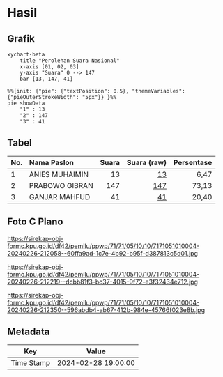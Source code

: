 # Hasil

## Grafik

```mermaid
xychart-beta
    title "Perolehan Suara Nasional"
    x-axis [01, 02, 03]
    y-axis "Suara" 0 --> 147
    bar [13, 147, 41]
```

```mermaid
%%{init: {"pie": {"textPosition": 0.5}, "themeVariables": {"pieOuterStrokeWidth": "5px"}} }%%
pie showData
    "1" : 13
    "2" : 147
    "3" : 41
```

## Tabel

| No. | Nama Paslon    | Suara | Suara (raw) | Persentase |
|:--- |:-------------- | -----:| -----------:| ----------:|
| 1   | ANIES MUHAIMIN | 13    | [13][p-1]   | 6,47       |
| 2   | PRABOWO GIBRAN | 147   | [147][p-2]  | 73,13      |
| 3   | GANJAR MAHFUD  | 41    | [41][p-3]   | 20,40      |


[p-1]: https://github.com/gigit-pemilu/pemilu-2024/blob/main/pilpres/hitung-suara/sub/71-sulawesi-utara/sub/71-kota-manado/sub/05-tikala/sub/1010-paal-iv/sub/004-tps/sub/paslon-1.txt
[p-2]: https://github.com/gigit-pemilu/pemilu-2024/blob/main/pilpres/hitung-suara/sub/71-sulawesi-utara/sub/71-kota-manado/sub/05-tikala/sub/1010-paal-iv/sub/004-tps/sub/paslon-2.txt
[p-3]: https://github.com/gigit-pemilu/pemilu-2024/blob/main/pilpres/hitung-suara/sub/71-sulawesi-utara/sub/71-kota-manado/sub/05-tikala/sub/1010-paal-iv/sub/004-tps/sub/paslon-3.txt

## Foto C Plano

https://sirekap-obj-formc.kpu.go.id/df42/pemilu/ppwp/71/71/05/10/10/7171051010004-20240226-212058--60ffa9ad-1c7e-4b92-b95f-d387813c5d01.jpg

https://sirekap-obj-formc.kpu.go.id/df42/pemilu/ppwp/71/71/05/10/10/7171051010004-20240226-212219--dcbb81f3-bc37-4015-9f72-e3f32434e712.jpg

https://sirekap-obj-formc.kpu.go.id/df42/pemilu/ppwp/71/71/05/10/10/7171051010004-20240226-212350--596abdb4-ab67-412b-984e-45766f023e8b.jpg


## Metadata

| Key        | Value               |
| ---------- | ------------------- |
| Time Stamp | 2024-02-28 19:00:00 |



